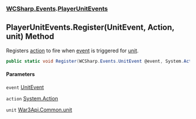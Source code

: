 ### [WCSharp.Events](WCSharp.Events.md 'WCSharp.Events').[PlayerUnitEvents](WCSharp.Events.PlayerUnitEvents.md 'WCSharp.Events.PlayerUnitEvents')

## PlayerUnitEvents.Register(UnitEvent, Action, unit) Method

Registers [action](WCSharp.Events.PlayerUnitEvents.Register(WCSharp.Events.UnitEvent,System.Action,War3Api.Common.unit).md#WCSharp.Events.PlayerUnitEvents.Register(WCSharp.Events.UnitEvent,System.Action,War3Api.Common.unit).action 'WCSharp.Events.PlayerUnitEvents.Register(WCSharp.Events.UnitEvent, System.Action, War3Api.Common.unit).action') to fire when [event](WCSharp.Events.PlayerUnitEvents.Register(WCSharp.Events.UnitEvent,System.Action,War3Api.Common.unit).md#WCSharp.Events.PlayerUnitEvents.Register(WCSharp.Events.UnitEvent,System.Action,War3Api.Common.unit).event 'WCSharp.Events.PlayerUnitEvents.Register(WCSharp.Events.UnitEvent, System.Action, War3Api.Common.unit).event') is triggered for [unit](WCSharp.Events.PlayerUnitEvents.Register(WCSharp.Events.UnitEvent,System.Action,War3Api.Common.unit).md#WCSharp.Events.PlayerUnitEvents.Register(WCSharp.Events.UnitEvent,System.Action,War3Api.Common.unit).unit 'WCSharp.Events.PlayerUnitEvents.Register(WCSharp.Events.UnitEvent, System.Action, War3Api.Common.unit).unit').

```csharp
public static void Register(WCSharp.Events.UnitEvent @event, System.Action action, War3Api.Common.unit unit);
```
#### Parameters

<a name='WCSharp.Events.PlayerUnitEvents.Register(WCSharp.Events.UnitEvent,System.Action,War3Api.Common.unit).event'></a>

`event` [UnitEvent](WCSharp.Events.UnitEvent.md 'WCSharp.Events.UnitEvent')

<a name='WCSharp.Events.PlayerUnitEvents.Register(WCSharp.Events.UnitEvent,System.Action,War3Api.Common.unit).action'></a>

`action` [System.Action](https://docs.microsoft.com/en-us/dotnet/api/System.Action 'System.Action')

<a name='WCSharp.Events.PlayerUnitEvents.Register(WCSharp.Events.UnitEvent,System.Action,War3Api.Common.unit).unit'></a>

`unit` [War3Api.Common.unit](https://docs.microsoft.com/en-us/dotnet/api/War3Api.Common.unit 'War3Api.Common.unit')